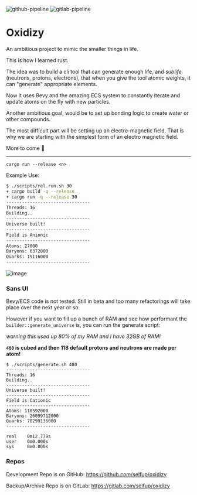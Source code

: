 ![github-pipeline](https://github.com/selfup/oxidizy/actions/workflows/rust.yml/badge.svg)
![gitlab-pipeline](https://gitlab.com/selfup/oxidizy/badges/master/pipeline.svg)

# Oxidizy

An ambitious project to mimic the smaller things in life.

This is how I learned rust.

The idea was to build a cli tool that can generate enough life, and _sublife_ (neutrons, protons, electrons), that when you give the tool atomic weights, it can "generate" appropriate elements.

Now it uses Bevy and the amazing ECS system to constantly iterate and update atoms on the fly with new particles.

Another ambitious goal, would be to set up bonding logic to create water or other compounds.

The most difficult part will be setting up an electro-magnetic field. That is why we are starting with the simplest form of an electro magnetic field.

More to come :rocket:

---

`cargo run --release <n>`

Example Use:

```bash
$ ./scripts/rel.run.sh 30
+ cargo build -q --release
+ cargo run -q --release 30
--------------------------------
Threads: 16
Building..
--------------------------------
Universe built!
--------------------------------
Field is Anionic
--------------------------------
Atoms: 27000
Baryons: 6372000
Quarks: 19116000
--------------------------------
```

![image](https://user-images.githubusercontent.com/9837366/99208853-dce09380-277e-11eb-88be-e07d2044b10c.png)

### Sans UI

Bevy/ECS code is not tested. Still in beta and too many refactorings will take place over the next year or so.

However if you want to fill up a bunch of RAM and see how performant the `builder::generate_universe` is, you can run the generate script:

_warning this used up 80% of my RAM and I have 32GB of RAM!_

**`480` is cubed and then 118 default protons and neutrons are made per atom!**

```
$ ./scripts/generate.sh 480
--------------------------------
Threads: 16
Building..
--------------------------------
Universe built!
--------------------------------
Field is Cationic
--------------------------------
Atoms: 110592000
Baryons: 26099712000
Quarks: 78299136000
--------------------------------

real    0m12.779s
user    0m0.000s
sys     0m0.000s
```

### Repos

Development Repo is on GitHub: https://github.com/selfup/oxidizy

Backup/Archive Repo is on GitLab: https://gitlab.com/selfup/oxidizy
